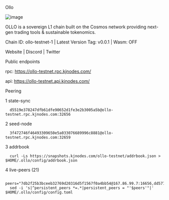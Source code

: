 Ollo

![image](https://user-images.githubusercontent.com/91251550/210380055-103c38c0-234d-415c-a372-d06fa45851bd.png)

OLLO is a sovereign L1 chain built on the Cosmos network providing next-gen trading tools & sustainable tokenomics.

Chain ID: ollo-testnet-1 | Latest Version Tag: v0.0.1 | Wasm: OFF

​Website | Discord | ​Twitter

Public endpoints

rpc: ​https://ollo-testnet.rpc.kjnodes.com/

api: ​https://ollo-testnet.api.kjnodes.com/

Peering

1 state-sync

      d5519e378247dfb61dfe90652d1fe3e2b3005a5b@ollo-testnet.rpc.kjnodes.com:32656
      
2 seed-node

      3f472746f46493309650e5a033076689996c8881@ollo-testnet.rpc.kjnodes.com:32659
      
3 addrbook

      curl -Ls https://snapshots.kjnodes.com/ollo-testnet/addrbook.json > $HOME/.ollo/config/addrbook.json
      
4 live-peers (21)

      peers="7db2f25b3bceeb32769d20316d5f1567f0a4bb54@167.86.99.7:16656,dd577d8f2e997d7e70495640aff124ddb70d1a21@95.217.192.222:26656,15bcdea616c717eb4356e125d4f631aaa596dfd5@65.108.77.106:26929,0d642afa8df369a5021609c43bb7765a332a615f@65.109.106.91:17656,d5519e378247dfb61dfe90652d1fe3e2b3005a5b@65.109.68.190:32656,a99fc4e81770ca32d574cac2e8680dccc9b55f74@18.144.61.148:26656,da8d3ca8e1c147f0037b1c43ad3de7174f5ec1b7@209.145.59.224:26656,2a8f0fada8b8b71b8154cf30ce44aebea1b5fe3d@146.59.116.136:26656,7dc63d58dccf6777206d5cdbc1ec1b9ba5221bd5@65.108.97.58:15656,43da48176665407ebbe40f809a0ec2c84ab0579e@65.109.24.121:26656,47655c33bdecae7f449301197d8b951a97e1b680@89.58.59.75:26656,ad204b3422acb2e9a364941e540c99203ec22c5c@212.23.222.93:26656,4a1dce5e59374f85d45fdb49478658b03e3d2ef3@65.21.134.202:26626,1d576b61c0c56a9b6ef6dabf336fd3cf04c017b1@95.217.223.85:15656,5c2a752c9b1952dbed075c56c600c3a79b58c395@195.3.220.135:27006,a30e26c23f88ab7e64bf8cc4d5ed091832295db6@95.217.144.107:18156,8c4a28db4a9f4a37725d504d6f87fb5e1aee0266@49.12.216.13:46656,42beefd08b5f8580177d1506220db3a548090262@65.108.195.29:26116,d4696aba0fbb58a31b2736819ddecf699d787edb@38.242.159.61:26656,377008a2fb0f98dfd15a4a38b9a751a5a3b56446@135.181.104.247:26656,d915f25a07b79216e234e736f611b881d580f8b9@185.216.203.66:32656"
      sed -i 's|^persistent_peers *=.*|persistent_peers = "'$peers'"|' $HOME/.ollo/config/config.toml
